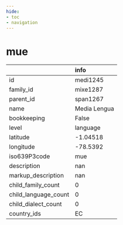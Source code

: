 ```yaml
---
hide:
- toc
- navigation
---
```

# mue
|                      | info         |
|:---------------------|:-------------|
| id                   | medi1245     |
| family_id            | mixe1287     |
| parent_id            | span1267     |
| name                 | Media Lengua |
| bookkeeping          | False        |
| level                | language     |
| latitude             | -1.04518     |
| longitude            | -78.5392     |
| iso639P3code         | mue          |
| description          | nan          |
| markup_description   | nan          |
| child_family_count   | 0            |
| child_language_count | 0            |
| child_dialect_count  | 0            |
| country_ids          | EC           |